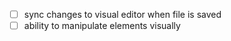 - [ ] sync changes to visual editor when file is saved
- [ ] ability to manipulate elements visually